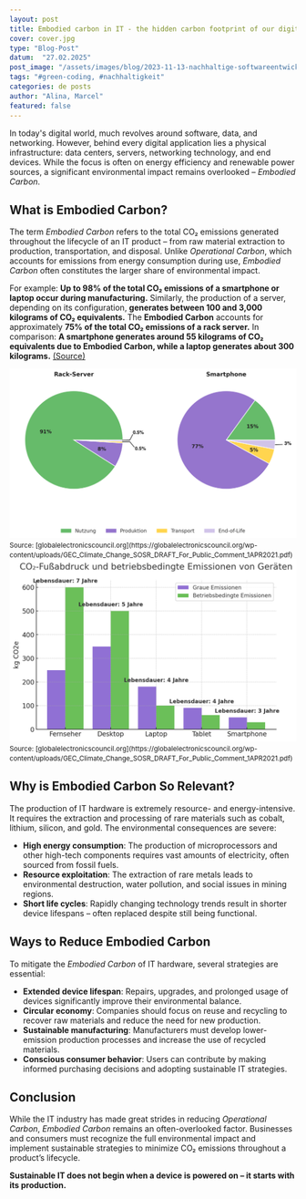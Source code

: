 ```yaml
---
layout: post
title: Embodied carbon in IT - the hidden carbon footprint of our digital world
cover: cover.jpg
type: "Blog-Post"
datum:  "27.02.2025"
post_image: "/assets/images/blog/2023-11-13-nachhaltige-softwareentwicklung.jpg"
tags: "#green-coding, #nachhaltigkeit"
categories: de posts
author: "Alina, Marcel"
featured: false
---
```


In today's digital world, much revolves around software, data, and networking. However, behind every digital application lies a physical infrastructure: data centers, servers, networking technology, and end devices. While the focus is often on energy efficiency and renewable power sources, a significant environmental impact remains overlooked – *Embodied Carbon*.

## **What is Embodied Carbon?**

The term *Embodied Carbon* refers to the total CO₂ emissions generated throughout the lifecycle of an IT product – from raw material extraction to production, transportation, and disposal. Unlike *Operational Carbon*, which accounts for emissions from energy consumption during use, *Embodied Carbon* often constitutes the larger share of environmental impact.

For example: **Up to 98% of the total CO₂ emissions of a smartphone or laptop occur during manufacturing.** Similarly, the production of a server, depending on its configuration, **generates between 100 and 3,000 kilograms of CO₂ equivalents.** The **Embodied Carbon** accounts for approximately **75% of the total CO₂ emissions of a rack server.** In comparison: **A smartphone generates around 55 kilograms of CO₂ equivalents due to Embodied Carbon, while a laptop generates about 300 kilograms.** [(Source)](https://globalelectronicscouncil.org/wp-content/uploads/GEC_Climate_Change_SOSR_DRAFT_For_Public_Comment_1APR2021.pdf)

<img class="img-fluid w-100" src="/assets/images/blog/smart-phone_vs_rack-server-de.png" alt="Comparison of Embodied Carbon and Operational Carbon in IT hardware">
<small>Source: [globalelectronicscouncil.org](https://globalelectronicscouncil.org/wp-content/uploads/GEC_Climate_Change_SOSR_DRAFT_For_Public_Comment_1APR2021.pdf)</small>

<img class="img-fluid w-100" src="/assets/images/blog/carbon-compairison-different-devices-de.png" alt="Comparison of Embodied Carbon and Operational Carbon in IT hardware">
<small>Source: [globalelectronicscouncil.org](https://globalelectronicscouncil.org/wp-content/uploads/GEC_Climate_Change_SOSR_DRAFT_For_Public_Comment_1APR2021.pdf)</small>

## **Why is Embodied Carbon So Relevant?**

The production of IT hardware is extremely resource- and energy-intensive. It requires the extraction and processing of rare materials such as cobalt, lithium, silicon, and gold. The environmental consequences are severe:

<ul>
<li><b>High energy consumption</b>: The production of microprocessors and other high-tech components requires vast amounts of electricity, often sourced from fossil fuels.</li>
<li><b>Resource exploitation</b>: The extraction of rare metals leads to environmental destruction, water pollution, and social issues in mining regions.</li>
<li><b>Short life cycles</b>: Rapidly changing technology trends result in shorter device lifespans – often replaced despite still being functional.</li>
</ul>

## **Ways to Reduce Embodied Carbon**

To mitigate the *Embodied Carbon* of IT hardware, several strategies are essential:

<ul>
<li><b>Extended device lifespan</b>: Repairs, upgrades, and prolonged usage of devices significantly improve their environmental balance.</li>
<li><b>Circular economy</b>: Companies should focus on reuse and recycling to recover raw materials and reduce the need for new production.</li>
<li><b>Sustainable manufacturing</b>: Manufacturers must develop lower-emission production processes and increase the use of recycled materials.</li>
<li><b>Conscious consumer behavior</b>: Users can contribute by making informed purchasing decisions and adopting sustainable IT strategies.</li>
</ul>

## **Conclusion**

While the IT industry has made great strides in reducing *Operational Carbon*, *Embodied Carbon* remains an often-overlooked factor. Businesses and consumers must recognize the full environmental impact and implement sustainable strategies to minimize CO₂ emissions throughout a product’s lifecycle.

**Sustainable IT does not begin when a device is powered on – it starts with its production.**